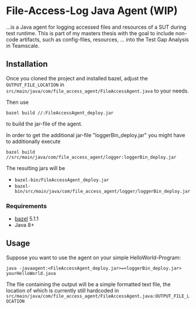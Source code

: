# File-Access-Log Java Agent (WIP)

...is a Java agent for logging accessed files and resources of a SUT during test runtime.
This is part of my masters thesis with the goal to include non-code artifacts, such as config-files, resources, ... into the Test Gap Analysis in Teamscale.

## Installation

Once you cloned the project and installed bazel,
adjust the `OUTPUT_FILE_LOCATION` in `src/main/java/com/file_access_agent/FileAccessAgent.java` to your needs. 

Then use

`bazel build //:FileAccessAgent_deploy.jar` 

to build the jar-file of the agent.

In order to get the additional jar-file "loggerBin_deploy.jar" you might have to additionally execute

`bazel build //src/main/java/com/file_access_agent/logger:loggerBin_deploy.jar`

The resulting jars will be
- `bazel-bin/FileAccessAgent_deploy.jar`
- `bazel-bin/src/main/java/com/file_access_agent/logger/loggerBin_deploy.jar`
### Requirements
- [bazel](https://bazel.build/) 5.1.1
- Java 8+

## Usage
Suppose you want to use the agent on your simple HelloWorld-Program:

`java -javaagent:<FileAccessAgent_deploy.jar>=<loggerBin_deploy.jar> yourHelloWorld.java`

The file containing the output will be a simple formatted text file, the location of which is currently still hardcoded in `src/main/java/com/file_access_agent/FileAccessAgent.java:OUTPUT_FILE_LOCATION`

